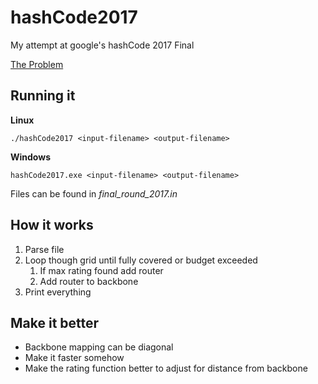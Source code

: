 # hashCode2017
My attempt at google's hashCode 2017 Final

[The Problem](https://hashcode.withgoogle.com/2017/tasks/hashcode2017_final_task.pdf)

## Running it
**Linux**

```./hashCode2017 <input-filename> <output-filename>```

**Windows**

```hashCode2017.exe <input-filename> <output-filename>```


Files can be found in *final_round_2017.in*

## How it works
1. Parse file
2. Loop though grid until fully covered or budget exceeded
    1. If max rating found add router
    2. Add router to backbone
3. Print everything

## Make it better
* Backbone mapping can be diagonal
* Make it faster somehow
* Make the rating function better to adjust for distance from backbone
